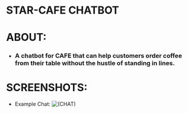 # STAR-CAFE CHATBOT

# ABOUT:
- ### A chatbot for CAFE that can help customers order coffee from their table without the hustle of standing in lines.

# SCREENSHOTS:

- Example Chat:
![(CHAT)](https://github.com/Jainil5/coffee-shop-chatbot/assets/96060948/89e06a73-8015-464e-ad7e-a53c417b3f91)
